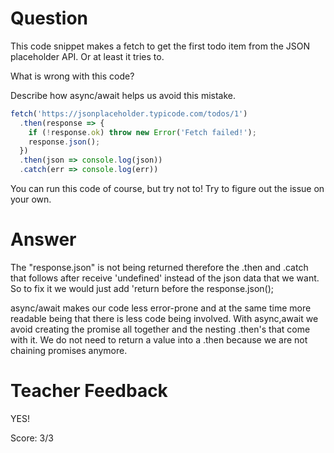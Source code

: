 # Question

This code snippet makes a fetch to get the first todo item from the JSON placeholder API. Or at least it tries to.

What is wrong with this code? 

Describe how async/await helps us avoid this mistake.

```js
fetch('https://jsonplaceholder.typicode.com/todos/1')
  .then(response => {
    if (!response.ok) throw new Error('Fetch failed!');
    response.json();
  })
  .then(json => console.log(json))
  .catch(err => console.log(err))
```

You can run this code of course, but try not to! Try to figure out the issue on your own.

# Answer
The "response.json" is not being returned therefore the .then and .catch that follows after receive 'undefined' instead of the json data that we want. So to fix it we would just add 'return before the response.json();


async/await makes our code less error-prone and at the same time more readable being that there is less code being involved.
With async,await we avoid creating the promise all together and the nesting .then's that come with it.
We do not need to return a value into a .then because we are not chaining promises anymore.

# Teacher Feedback

YES! 

Score: 3/3